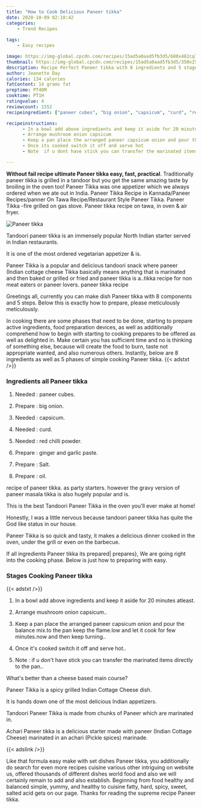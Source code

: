 ```yaml
---
title: "How to Cook Delicious Paneer tikka"
date: 2020-10-09 02:10:42
categories:
    - Trend Recipes
    
tags:
    - Easy recipes

image: https://img-global.cpcdn.com/recipes/15ad5a0aad5fb3d5/680x482cq70/paneer-tikka-recipe-main-photo.jpg
thumbnail: https://img-global.cpcdn.com/recipes/15ad5a0aad5fb3d5/350x250cq70/paneer-tikka-recipe-main-photo.jpg
description: Recipe Perfect Paneer tikka with 8 ingredients and 5 stages of easy cooking.
author: Jeanette Day
calories: 134 calories
fatContent: 14 grams fat
preptime: PT40M
cooktime: PT1H
ratingvalue: 4
reviewcount: 1552
recipeingredient: ["paneer cubes", "big onion", "capsicum", "curd", "red chilli powder", "ginger and garlic paste", "Salt", "oil"]

recipeinstructions: 
      - In a bowl add above ingredients and keep it aside for 20 minutes atleast 
      - Arrange mushroom onion capsicum 
      - Keep a pan place the arranged paneer capsicum onion and pour the balance mixto the pan keep the flamelow and let it cook for few minutesnow and then keep turning 
      - Once its cooked switch it off and serve hot 
      - Note  if u dont have stick you can transfer the marinated items directly to the pan

---
```




**Without fail recipe ultimate Paneer tikka easy, fast, practical**. Traditionally paneer tikka is grilled in a tandoor but you get the same amazing taste by broiling in the oven too! Paneer Tikka was one appetizer which we always ordered when we ate out in India. Paneer Tikka Recipe in Kannada/Paneer Recipes/panner On Tawa Recipe/Restaurant Style Paneer Tikka. Paneer Tikka -fire grilled on gas stove. Paneer tikka recipe on tawa, in oven &amp; air fryer.


![Paneer tikka](https://img-global.cpcdn.com/recipes/15ad5a0aad5fb3d5/680x482cq70/paneer-tikka-recipe-main-photo.jpg "Paneer tikka")



Tandoori paneer tikka is an immensely popular North Indian starter served in Indian restaurants.

It is one of the most ordered vegetarian appetizer &amp; is.

Paneer Tikka is a popular and delicious tandoori snack where paneer (Indian cottage cheese Tikka basically means anything that is marinated and then baked or grilled or fried and paneer tikka is a..tikka recipe for non meat eaters or paneer lovers. paneer tikka recipe


Greetings all, currently you can make dish Paneer tikka with 8 components and 5 steps. Below this is exactly how to prepare, please meticulously meticulously.

In cooking there are some phases that need to be done, starting to prepare active ingredients, food preparation devices, as well as additionally comprehend how to begin with starting to cooking prepares to be offered as well as delighted in. Make certain you has sufficient time and no is thinking of something else, because will create the food to burn, taste not appropriate wanted, and also numerous others. Instantly, below are 8 ingredients as well as 5 phases of simple cooking Paneer tikka.
{{< adstxt />}}

### Ingredients all Paneer tikka


1. Needed  : paneer cubes.

1. Prepare  : big onion.

1. Needed  : capsicum.

1. Needed  : curd.

1. Needed  : red chilli powder.

1. Prepare  : ginger and garlic paste.

1. Prepare  : Salt.

1. Prepare  : oil.


recipe of paneer tikka. as party starters. however the gravy version of paneer masala tikka is also hugely popular and is.

This is the best Tandoori Paneer Tikka in the oven you&#39;ll ever make at home!

Honestly, I was a little nervous because tandoori paneer tikka has quite the God like status in our house.

Paneer Tikka is so quick and tasty, it makes a delicious dinner cooked in the oven, under the grill or even on the barbecue.


If all ingredients Paneer tikka its prepared| prepares}, We are going right into the cooking phase. Below is just how to preparing with easy.

### Stages Cooking Paneer tikka

{{< adstxt />}}


1. In a bowl add above ingredients and keep it aside for 20 minutes atleast.



1. Arrange mushroom onion capsicum..



1. Keep a pan place the arranged paneer capsicum onion and pour the balance mix.to the pan keep the flame.low and let it cook for few minutes.now and then keep turning..



1. Once it&#39;s cooked switch it off and serve hot..



1. Note : if u don&#39;t have stick you can transfer the marinated items directly to the pan..




What&#39;s better than a cheese based main course?

Paneer Tikka is a spicy grilled Indian Cottage Cheese dish.

It is hands down one of the most delicious Indian appetizers.

Tandoori Paneer Tikka is made from chunks of Paneer which are marinated in.

Achari Paneer tikka is a delicious starter made with paneer (Indian Cottage Cheese) marinated in an achari (Pickle spices) marinade.


{{< adslink />}}

Like that formula easy make with set dishes Paneer tikka, you additionally do search for even more recipes cuisine various other intriguing on website us, offered thousands of different dishes world food and also we will certainly remain to add and also establish. Beginning from food healthy and balanced simple, yummy, and healthy to cuisine fatty, hard, spicy, sweet, salted acid gets on our page. Thanks for reading the supreme recipe Paneer tikka.
